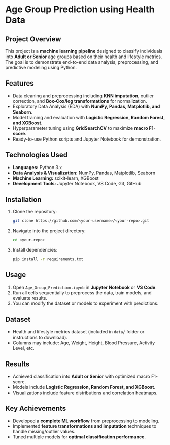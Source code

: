# Age Group Prediction using Health Data

## Project Overview
This project is a **machine learning pipeline** designed to classify individuals into **Adult or Senior** age groups based on their health and lifestyle metrics. The goal is to demonstrate end-to-end data analysis, preprocessing, and predictive modeling using Python.

## Features
- Data cleaning and preprocessing including **KNN imputation**, outlier correction, and **Box-Cox/log transformations** for normalization.
- Exploratory Data Analysis (EDA) with **NumPy, Pandas, Matplotlib, and Seaborn**.
- Model training and evaluation with **Logistic Regression, Random Forest, and XGBoost**.
- Hyperparameter tuning using **GridSearchCV** to maximize **macro F1-score**.
- Ready-to-use Python scripts and Jupyter Notebook for demonstration.

## Technologies Used
- **Languages:** Python 3.x  
- **Data Analysis & Visualization:** NumPy, Pandas, Matplotlib, Seaborn  
- **Machine Learning:** scikit-learn, XGBoost  
- **Development Tools:** Jupyter Notebook, VS Code, Git, GitHub  

## Installation
1. Clone the repository:
    ```bash
    git clone https://github.com/<your-username>/<your-repo>.git
    ```
2. Navigate into the project directory:
    ```bash
    cd <your-repo>
    ```
3. Install dependencies:
    ```bash
    pip install -r requirements.txt
    ```

## Usage
1. Open `Age_Group_Prediction.ipynb` in **Jupyter Notebook** or **VS Code**.  
2. Run all cells sequentially to preprocess the data, train models, and evaluate results.  
3. You can modify the dataset or models to experiment with predictions.

## Dataset
- Health and lifestyle metrics dataset (included in `data/` folder or instructions to download).  
- Columns may include: Age, Weight, Height, Blood Pressure, Activity Level, etc.  

## Results
- Achieved classification into **Adult or Senior** with optimized macro F1-score.  
- Models include **Logistic Regression, Random Forest, and XGBoost**.  
- Visualizations include feature distributions and correlation heatmaps.

## Key Achievements
- Developed a **complete ML workflow** from preprocessing to modeling.  
- Implemented **feature transformations and imputation** techniques to handle missing/outlier values.  
- Tuned multiple models for **optimal classification performance**.  
